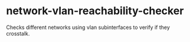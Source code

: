 # network-vlan-reachability-checker
Checks different networks using vlan subinterfaces to verify if they crosstalk.
